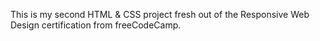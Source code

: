 This is my second HTML & CSS project fresh out of the Responsive Web Design certification from freeCodeCamp.